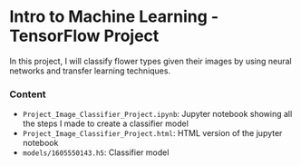 # Intro to Machine Learning - TensorFlow Project

In this project, I will classify flower types given their images by using neural networks and transfer learning techniques.

### Content
- `Project_Image_Classifier_Project.ipynb`: Jupyter notebook showing all the steps I made to create a classifier model
- `Project_Image_Classifier_Project.html`: HTML version of the jupyter notebook
- `models/1605550143.h5`: Classifier model